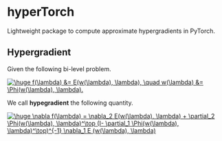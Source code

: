 # hyperTorch

Lightweight package to compute approximate hypergradients in PyTorch.

## Hypergradient
Given the following bi-level problem.

<a href="https://www.codecogs.com/eqnedit.php?latex=\huge&space;f(\lambda)&space;&=&space;E(w(\lambda),&space;\lambda),&space;\quad&space;w(\lambda)&space;&=&space;\Phi(w(\lambda),&space;\lambda)." target="_blank"><img src="https://latex.codecogs.com/gif.latex?\huge&space;f(\lambda)&space;&=&space;E(w(\lambda),&space;\lambda),&space;\quad&space;w(\lambda)&space;&=&space;\Phi(w(\lambda),&space;\lambda)." title="\huge f(\lambda) &= E(w(\lambda), \lambda), \quad w(\lambda) &= \Phi(w(\lambda), \lambda)." /></a>

We call **hypegradient** the following quantity.

<a href="https://www.codecogs.com/eqnedit.php?latex=\huge&space;\nabla&space;f(\lambda)&space;=&space;\nabla_2&space;E(w(\lambda),&space;\lambda)&space;&plus;&space;\partial_2&space;\Phi(w(\lambda),&space;\lambda)^\top&space;(I-&space;\partial_1&space;\Phi(w(\lambda),&space;\lambda)^\top)^{-1}&space;\nabla_1&space;E&space;(w(\lambda),&space;\lambda)" target="_blank"><img src="https://latex.codecogs.com/gif.latex?\huge&space;\nabla&space;f(\lambda)&space;=&space;\nabla_2&space;E(w(\lambda),&space;\lambda)&space;&plus;&space;\partial_2&space;\Phi(w(\lambda),&space;\lambda)^\top&space;(I-&space;\partial_1&space;\Phi(w(\lambda),&space;\lambda)^\top)^{-1}&space;\nabla_1&space;E&space;(w(\lambda),&space;\lambda)" title="\huge \nabla f(\lambda) = \nabla_2 E(w(\lambda), \lambda) + \partial_2 \Phi(w(\lambda), \lambda)^\top (I- \partial_1 \Phi(w(\lambda), \lambda)^\top)^{-1} \nabla_1 E (w(\lambda), \lambda)" /></a>

